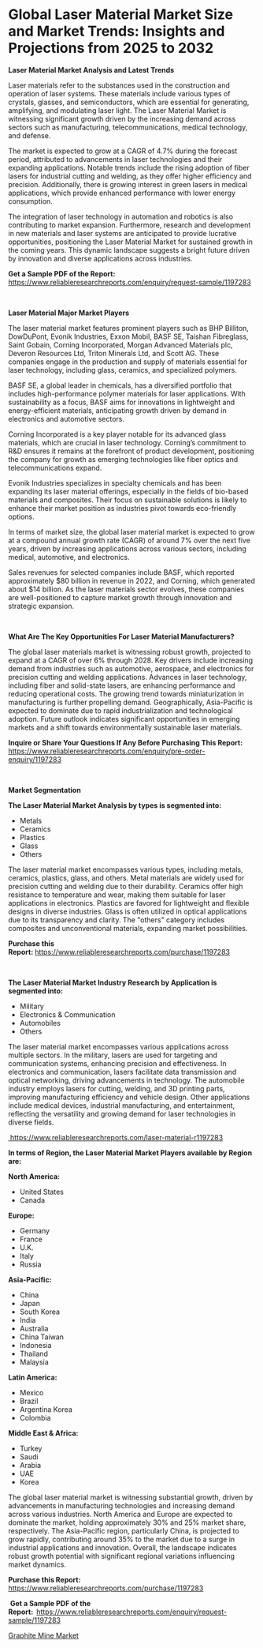 <p><h1>Global Laser Material Market Size and Market Trends: Insights and Projections from 2025 to 2032</h1></p><p><strong>Laser Material Market Analysis and Latest Trends</strong></p>
<p><p>Laser materials refer to the substances used in the construction and operation of laser systems. These materials include various types of crystals, glasses, and semiconductors, which are essential for generating, amplifying, and modulating laser light. The Laser Material Market is witnessing significant growth driven by the increasing demand across sectors such as manufacturing, telecommunications, medical technology, and defense. </p><p>The market is expected to grow at a CAGR of 4.7% during the forecast period, attributed to advancements in laser technologies and their expanding applications. Notable trends include the rising adoption of fiber lasers for industrial cutting and welding, as they offer higher efficiency and precision. Additionally, there is growing interest in green lasers in medical applications, which provide enhanced performance with lower energy consumption. </p><p>The integration of laser technology in automation and robotics is also contributing to market expansion. Furthermore, research and development in new materials and laser systems are anticipated to provide lucrative opportunities, positioning the Laser Material Market for sustained growth in the coming years. This dynamic landscape suggests a bright future driven by innovation and diverse applications across industries.</p></p>
<p><strong>Get a Sample PDF of the Report:&nbsp;</strong> <a href="https://www.reliableresearchreports.com/enquiry/request-sample/1197283?utm_campaign=2216&utm_medium=2&utm_source=Github&utm_content=ia&utm_term=01042025&utm_id=laser-material">https://www.reliableresearchreports.com/enquiry/request-sample/1197283</a></p>
<p>&nbsp;</p>
<p><strong>Laser Material Major Market Players</strong></p>
<p><p>The laser material market features prominent players such as BHP Billiton, DowDuPont, Evonik Industries, Exxon Mobil, BASF SE, Taishan Fibreglass, Saint Gobain, Corning Incorporated, Morgan Advanced Materials plc, Deveron Resources Ltd, Triton Minerals Ltd, and Scott AG. These companies engage in the production and supply of materials essential for laser technology, including glass, ceramics, and specialized polymers.</p><p>BASF SE, a global leader in chemicals, has a diversified portfolio that includes high-performance polymer materials for laser applications. With sustainability as a focus, BASF aims for innovations in lightweight and energy-efficient materials, anticipating growth driven by demand in electronics and automotive sectors.</p><p>Corning Incorporated is a key player notable for its advanced glass materials, which are crucial in laser technology. Corning’s commitment to R&D ensures it remains at the forefront of product development, positioning the company for growth as emerging technologies like fiber optics and telecommunications expand.</p><p>Evonik Industries specializes in specialty chemicals and has been expanding its laser material offerings, especially in the fields of bio-based materials and composites. Their focus on sustainable solutions is likely to enhance their market position as industries pivot towards eco-friendly options.</p><p>In terms of market size, the global laser material market is expected to grow at a compound annual growth rate (CAGR) of around 7% over the next five years, driven by increasing applications across various sectors, including medical, automotive, and electronics. </p><p>Sales revenues for selected companies include BASF, which reported approximately $80 billion in revenue in 2022, and Corning, which generated about $14 billion. As the laser materials sector evolves, these companies are well-positioned to capture market growth through innovation and strategic expansion.</p></p>
<p>&nbsp;</p>
<p><strong>What Are The Key Opportunities For Laser Material Manufacturers?</strong></p>
<p><p>The global laser materials market is witnessing robust growth, projected to expand at a CAGR of over 6% through 2028. Key drivers include increasing demand from industries such as automotive, aerospace, and electronics for precision cutting and welding applications. Advances in laser technology, including fiber and solid-state lasers, are enhancing performance and reducing operational costs. The growing trend towards miniaturization in manufacturing is further propelling demand. Geographically, Asia-Pacific is expected to dominate due to rapid industrialization and technological adoption. Future outlook indicates significant opportunities in emerging markets and a shift towards environmentally sustainable laser materials.</p></p>
<p><strong>Inquire or Share Your Questions If Any Before Purchasing This Report:</strong> <a href="https://www.reliableresearchreports.com/enquiry/pre-order-enquiry/1197283?utm_campaign=2216&utm_medium=2&utm_source=Github&utm_content=ia&utm_term=01042025&utm_id=laser-material">https://www.reliableresearchreports.com/enquiry/pre-order-enquiry/1197283</a></p>
<p>&nbsp;</p>
<p><strong>Market Segmentation</strong></p>
<p><strong>The Laser Material Market Analysis by types is segmented into:</strong></p>
<p><ul><li>Metals</li><li>Ceramics</li><li>Plastics</li><li>Glass</li><li>Others</li></ul></p>
<p><p>The laser material market encompasses various types, including metals, ceramics, plastics, glass, and others. Metal materials are widely used for precision cutting and welding due to their durability. Ceramics offer high resistance to temperature and wear, making them suitable for laser applications in electronics. Plastics are favored for lightweight and flexible designs in diverse industries. Glass is often utilized in optical applications due to its transparency and clarity. The "others" category includes composites and unconventional materials, expanding market possibilities.</p></p>
<p><strong>Purchase this Report:&nbsp;</strong><a href="https://www.reliableresearchreports.com/purchase/1197283?utm_campaign=2216&utm_medium=2&utm_source=Github&utm_content=ia&utm_term=01042025&utm_id=laser-material">https://www.reliableresearchreports.com/purchase/1197283</a></p>
<p>&nbsp;</p>
<p><strong>The Laser Material Market Industry Research by Application is segmented into:</strong></p>
<p><ul><li>Military</li><li>Electronics & Communication</li><li>Automobiles</li><li>Others</li></ul></p>
<p><p>The laser material market encompasses various applications across multiple sectors. In the military, lasers are used for targeting and communication systems, enhancing precision and effectiveness. In electronics and communication, lasers facilitate data transmission and optical networking, driving advancements in technology. The automobile industry employs lasers for cutting, welding, and 3D printing parts, improving manufacturing efficiency and vehicle design. Other applications include medical devices, industrial manufacturing, and entertainment, reflecting the versatility and growing demand for laser technologies in diverse fields.</p></p>
<p><a href="https://www.reliableresearchreports.com/laser-material-r1197283?utm_campaign=2216&utm_medium=2&utm_source=Github&utm_content=ia&utm_term=01042025&utm_id=laser-material">&nbsp;https://www.reliableresearchreports.com/laser-material-r1197283</a></p>
<p><strong>In terms of Region, the Laser Material Market Players available by Region are:</strong></p>
<p>
    <p> <strong> North America: </strong>
        <ul>
            <li>United States</li>
            <li>Canada</li>
        </ul>
        </p> 
    <p> <strong> Europe: </strong>
        <ul>
            <li>Germany</li>
            <li>France</li>
            <li>U.K.</li>
            <li>Italy</li>
            <li>Russia</li>
        </ul>
        </p> 
    <p> <strong> Asia-Pacific: </strong>
        <ul>
            <li>China</li>
            <li>Japan</li>
            <li>South Korea</li>
            <li>India</li>
            <li>Australia</li>
            <li>China Taiwan</li>
            <li>Indonesia</li>
            <li>Thailand</li>
            <li>Malaysia</li>
        </ul>
        </p> 
    <p> <strong> Latin America: </strong>
        <ul>
            <li>Mexico</li>
            <li>Brazil</li>
            <li>Argentina Korea</li>
            <li>Colombia</li>
        </ul>
        </p> 
    <p> <strong> Middle East & Africa: </strong>
        <ul>
            <li>Turkey</li>
            <li>Saudi</li>
            <li>Arabia</li>
            <li>UAE</li>
            <li>Korea</li>
        </ul>
    </p>
    </p>
<p><p>The global laser material market is witnessing substantial growth, driven by advancements in manufacturing technologies and increasing demand across various industries. North America and Europe are expected to dominate the market, holding approximately 30% and 25% market share, respectively. The Asia-Pacific region, particularly China, is projected to grow rapidly, contributing around 35% to the market due to a surge in industrial applications and innovation. Overall, the landscape indicates robust growth potential with significant regional variations influencing market dynamics.</p></p>
<p><strong>Purchase this Report: </strong><a href="https://www.reliableresearchreports.com/purchase/1197283?utm_campaign=2216&utm_medium=2&utm_source=Github&utm_content=ia&utm_term=01042025&utm_id=laser-material">https://www.reliableresearchreports.com/purchase/1197283</a></p>
<p>&nbsp;<strong>Get a Sample PDF of the Report:&nbsp;&nbsp;</strong><a href="https://www.reliableresearchreports.com/enquiry/request-sample/1197283?utm_campaign=2216&utm_medium=2&utm_source=Github&utm_content=ia&utm_term=01042025&utm_id=laser-material">https://www.reliableresearchreports.com/enquiry/request-sample/1197283</a></p>
<p><strong></strong></p>
<p><p><a href="https://github.com/ygfu6u/Market-Research-Report-List-2/blob/main/graphite-mine-market.md?utm_campaign=2216&utm_medium=2&utm_source=Github&utm_content=ia&utm_term=01042025&utm_id=laser-material">Graphite Mine Market</a></p></p>